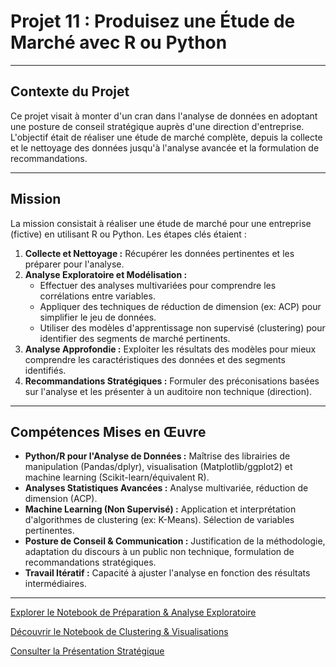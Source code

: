 # Projet 11 : Produisez une Étude de Marché avec R ou Python

---

## Contexte du Projet

Ce projet visait à monter d'un cran dans l'analyse de données en adoptant une posture de conseil stratégique auprès d'une direction d'entreprise. L'objectif était de réaliser une étude de marché complète, depuis la collecte et le nettoyage des données jusqu'à l'analyse avancée et la formulation de recommandations.

---

## Mission

La mission consistait à réaliser une étude de marché pour une entreprise (fictive) en utilisant R ou Python. Les étapes clés étaient :
1.  **Collecte et Nettoyage :** Récupérer les données pertinentes et les préparer pour l'analyse.
2.  **Analyse Exploratoire et Modélisation :**
    * Effectuer des analyses multivariées pour comprendre les corrélations entre variables.
    * Appliquer des techniques de réduction de dimension (ex: ACP) pour simplifier le jeu de données.
    * Utiliser des modèles d'apprentissage non supervisé (clustering) pour identifier des segments de marché pertinents.
3.  **Analyse Approfondie :** Exploiter les résultats des modèles pour mieux comprendre les caractéristiques des données et des segments identifiés.
4.  **Recommandations Stratégiques :** Formuler des préconisations basées sur l'analyse et les présenter à un auditoire non technique (direction).

---

## Compétences Mises en Œuvre

* **Python/R pour l'Analyse de Données :** Maîtrise des librairies de manipulation (Pandas/dplyr), visualisation (Matplotlib/ggplot2) et machine learning (Scikit-learn/équivalent R).
* **Analyses Statistiques Avancées :** Analyse multivariée, réduction de dimension (ACP).
* **Machine Learning (Non Supervisé) :** Application et interprétation d'algorithmes de clustering (ex: K-Means). Sélection de variables pertinentes.
* **Posture de Conseil & Communication :** Justification de la méthodologie, adaptation du discours à un public non technique, formulation de recommandations stratégiques.
* **Travail Itératif :** Capacité à ajuster l'analyse en fonction des résultats intermédiaires.

---

[Explorer le Notebook de Préparation & Analyse Exploratoire](VOTRE_LIEN_ICI_2)

[Découvrir le Notebook de Clustering & Visualisations](VOTRE_LIEN_ICI_3)

[Consulter la Présentation Stratégique](VOTRE_LIEN_ICI_4)
